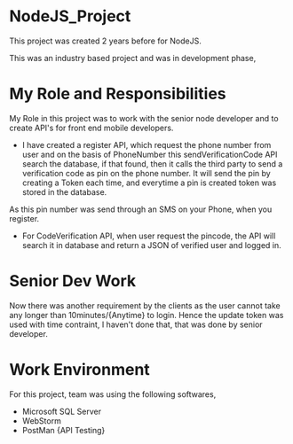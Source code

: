# NodeJS_Project

This project was created 2 years before for NodeJS. 

This was an industry based project and was in development phase, 

# My Role and Responsibilities

My Role in this project was to work with the senior node developer and to create API's for front end mobile developers. 

- I have created a register API, which request the phone number from user and on the basis of PhoneNumber this sendVerificationCode API search the database, if that found, then it calls the third party to send a verification code as pin on the phone number. It will send the pin by creating a Token each time, and everytime a pin is created token was stored in the database. 

As this pin number was send through an SMS on your Phone, when you register. 

- For CodeVerification API, when user request the pincode, the API will search it in database and return a JSON of verified user and logged in. 

# Senior Dev Work

Now there was another requirement by the clients as the user cannot take any longer than 10minutes/{Anytime} to login. Hence the update token was used with time contraint, I haven't done that, that was done by senior developer.  

# Work Environment

For this project, team was using the following softwares, 

- Microsoft SQL Server
- WebStorm
- PostMan {API Testing}
